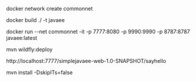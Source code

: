 
docker network create commonnet

docker build ./ -t javaee

docker run --net commonnet -it -p 7777:8080 -p 9990:9990 -p 8787:8787 javaee:latest

mvn wildfly:deploy

http://localhost:7777/simplejavaee-web-1.0-SNAPSHOT/sayhello

mvn install -DskipITs=false